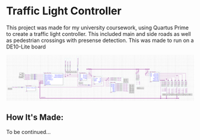# Traffic Light Controller
This project was made for my university coursework, using Quartus Prime to create a traffic light controller. This included main and side roads as well as pedestrian crossings with presense detection. This was made to run on a DE10-Lite board

![Cover Image](Traffic-Lights-Quartus.png)

## How It's Made:

To be continued...


